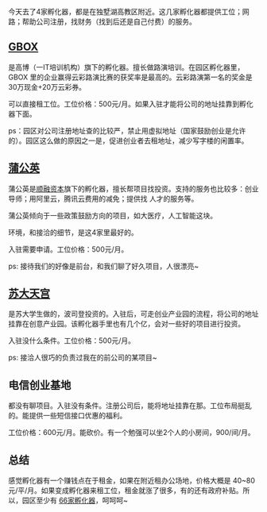 今天去了4家孵化器，都是在独墅湖高教区附近。这几家孵化器都提供工位；网路；帮助公司注册，找财务（找到后还是自己付费）的服务。

## [GBOX](http://www.gem-inno.com/?page_id=29)
是高博（一IT培训机构）旗下的孵化器。擅长做路演培训。在园区孵化器里，GBOX 里的企业赢得云彩路演比赛的获奖率是最高的。云彩路演第一名的奖金是 30万现金+20万云彩券。

可以直接租工位。工位价格：500元/月。如果入驻才能将公司的地址挂靠到孵化器下面。

ps：园区对公司注册地址查的比较严，禁止用虚拟地址（国家鼓励创业是允许的）。园区这么做的原因之一是，促进创业者去租地址，减少写字楼的闲置率。

## [蒲公英](http://www.pgyspace.com/home)
蒲公英是[顺融资本](http://www.shunrongvc.com/)旗下的孵化器，擅长帮项目找投资。支持的服务也比较多：创业导师；用阿里云，腾讯云费用的减免；提供找 人才的服务等。

蒲公英倾向于一些政策鼓励方向的项目，如大医疗，人工智能这块。

环境，和接洽的细节，是这4家里最好的。

入驻需要申请。工位价格：500元/月。

ps: 接待我们的好像是前台，和我们聊了好久项目，人很漂亮~

## [苏大天宫](https://baike.baidu.com/item/%E6%B1%9F%E8%8B%8F%E8%8B%8F%E5%A4%A7%E5%A4%A9%E5%AE%AB%E5%88%9B%E4%B8%9A%E6%8A%95%E8%B5%84%E7%AE%A1%E7%90%86%E6%9C%89%E9%99%90%E5%85%AC%E5%8F%B8/16541733)
是苏大学生做的，波司登投资的。入驻后，可走创业产业园的流程，将公司的地址挂靠在创意产业园。该孵化器手里也有几个亿，会对一些好的项目进行投资。

入驻没什么条件。工位价格：500元/月。

ps: 接洽人很巧的负责过我在的前公司的某项目~

## 电信创业基地
都没有聊项目。入驻没有条件。注册公司后，能将地址挂靠在那。工位布局挺乱的。能提供一些短信接口优惠的福利。

工位价格：600元/月。能砍价。有一个勉强可以坐2个人的小房间，900/间/月。

## 总结
感觉孵化器有一个赚钱点在于租金，如果在附近租办公场地，价格大概是 40~80元/平/月。如果变成孵化器来租工位，租金就涨了很多，有的还有政府补贴。所以，园区至少有 [66家孵化器](http://ever.isip.cn/pc/fhq/p-1)，呵呵呵~
